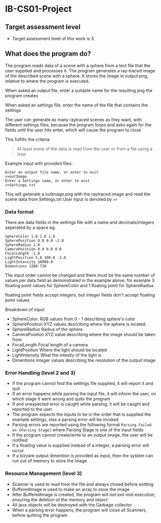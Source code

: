 # IB-CS01-Project


## Target assessment level

* Target assessment level of this work is 3.


## What does the program do?

The program reads data of a scene with a sphere from a text file that the user supplied and processes it.
The program generates a ray-traced image of the described scene with a sphere. It stores the image in output.png, relative to where the program is executed.

When asked an output file, enter a suitable name for the resulting png the program creates

When asked an settings file, enter the name of the file that contains the settings

The user can generate as many raytraced scenes as they want, with different settings files, because the program loops and asks again for the fields until the user hits enter, which will cause the program to close

This fulfills the criteria
>At least some of the data is read from the user or from a file using a loop

Example input with provided files:

    Enter an output file name, or enter to exit
    >>outImage
    Enter a Settings name, or enter to exit
    >>Settings.txt

This will generate a outImage.png with the raytraced image 
and read the scene data from Settings.txt
User input is denoted by `>>` 


### Data format

There are data fields in the settings file with a name and decimals/integers seperated by a space eg.

    SphereColor 1.0 1.0 1.0
    SpherePosition 0.0 0.0 -2.0
    SphereRadius 1.0
    CameraPosition 0.0 0.0 0.0
    FocalLength -1.0
    LightPosition 5.0 100.0 -2.0
    LightIntensity 10000.0
    Dimentions 1280 720

The input order cannot be changed and there must be the same number of values per data field as demonstrated in the example above, for example 3 floating point values for SphereColor and 1 floating point for SphereRadius

floating point fields accept integers, but integer fields don't accept floating point values

Breakdown of input:
*    SphereColor: RGB values from 0 - 1 describing sphere's color
*    SpherePosition XYZ values describing where the sphere is located
*    SphereRadius Radius of the sphere
*    CameraPosition XYZ value describing where the image should be taken from
*    FocalLength Focal length of a camera
*    LightPosition Where the light should be located
*    LightIntensity What the intesity of the light is
*    Dimentions integer values describing the resolution of the output image


### Error Handling (level 2 and 3)
*   If the program cannot find the settings file supplied, it will report it and quit
*   If an error happens while parsing the input file, it will inform the user, on which stage it went wrong and quits the program 
*   If and unexpected error is caught while parsing, it will be caught and reported to the user
*   The program expects the inputs to be in the order that is supplied the example settings, else a parsing error will be invoked
*   Parsing errors are reported using the following format `Parsing Failed on {Parsing Stage}` where Parsing Stage is one of the input fields
*   If the program cannot create/write to an output image, the user will be notified
*   If a floating value is supplied instead of a integer, a parsing error will occur
*   If a bizzare output dimention is provided as input, then the system can run out of memory to store the image

### Resource Management (level 3)
*   Scanner is used to read from the file and always closed before exitting
*   BufferedImage is used to make an array to store the image
*   After BufferedImage is created, the program will not exit mid-execution, ensuring the deletion of the memory and object
*   All java objects will be destroyed with the Garbage collector
*   When a parsing error happens, the program will close all Scanners, before quitting the program



